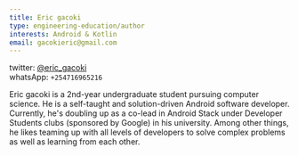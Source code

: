 ```yaml
---
title: Eric gacoki
type: engineering-education/author
interests: Android & Kotlin
email: gacokieric@gmail.com
---
```


twitter: [@eric_gacoki](https://twitter.com/eric_gacoki "follow eric")  
whatsApp: `+254716965216`

Eric gacoki is a 2nd-year undergraduate student pursuing computer science. He is a self-taught and solution-driven Android software developer. Currently, he's doubling up as a co-lead in Android Stack under Developer Students clubs (sponsored by Google) in his university. Among other things, he likes teaming up with all levels of developers to solve complex problems as well as learning from each other.
